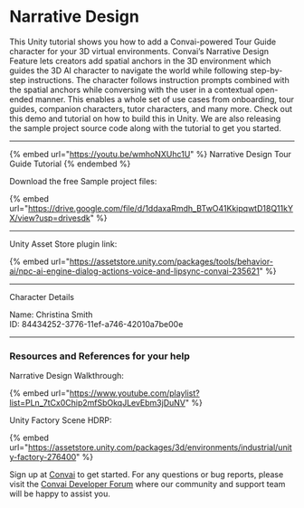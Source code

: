 # Narrative Design

This Unity tutorial shows you how to add a Convai-powered Tour Guide character for your 3D virtual environments. Convai’s Narrative Design Feature lets creators add spatial anchors in the 3D environment which guides the 3D AI character to navigate the world while following step-by-step instructions. The character follows instruction prompts combined with the spatial anchors while conversing with the user in a contextual open-ended manner. This enables a whole set of use cases from onboarding, tour guides, companion characters, tutor characters, and many more. Check out this demo and tutorial on how to build this in Unity. We are also releasing the sample project source code along with the tutorial to get you started.

***

{% embed url="https://youtu.be/wmhoNXUhc1U" %}
Narrative Design Tour Guide Tutorial
{% endembed %}

Download the free Sample project files:

{% embed url="https://drive.google.com/file/d/1ddaxaRmdh_BTwO41KkipqwtD18Q11kYX/view?usp=drivesdk" %}

***

Unity Asset Store plugin link:

{% embed url="https://assetstore.unity.com/packages/tools/behavior-ai/npc-ai-engine-dialog-actions-voice-and-lipsync-convai-235621" %}

***

Character Details

Name: Christina Smith\
ID:  84434252-3776-11ef-a746-42010a7be00e

***

### Resources and References for your help

Narrative Design Walkthrough:

{% embed url="https://www.youtube.com/playlist?list=PLn_7tCx0Chip2mfSbOkqJLevEbm3jDuNV" %}

Unity Factory Scene HDRP:

{% embed url="https://assetstore.unity.com/packages/3d/environments/industrial/unity-factory-276400" %}

Sign up at [Convai](https://convai.com/) to get started. For any questions or bug reports, please visit the [Convai Developer Forum](https://forum.convai.com/) where our community and support team will be happy to assist you.
